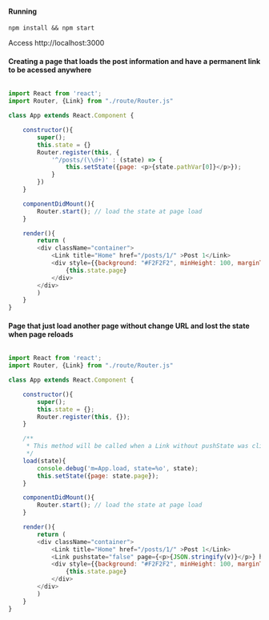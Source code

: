 #### Running

	npm install && npm start

Access http://localhost:3000


#### Creating a page that loads the post information and have a permanent link to be acessed anywhere

```javascript

import React from 'react';
import Router, {Link} from "./route/Router.js"

class App extends React.Component {

	constructor(){
		super();
		this.state = {}
		Router.register(this, {
			'^/posts/(\\d+)' : (state) => {
				this.setState({page: <p>{state.pathVar[0]}</p>});
			}
		})
	}

	componentDidMount(){
		Router.start(); // load the state at page load
	}

	render(){
		return (
		<div className="container">
			<Link title="Home" href="/posts/1/" >Post 1</Link>
			<div style={{background: "#F2F2F2", minHeight: 100, marginTop: 20}}>
				{this.state.page}
			</div>
		</div>
		)
	}
}
```

#### Page that just load another page without change URL and lost the state when page reloads

```javascript

import React from 'react';
import Router, {Link} from "./route/Router.js"

class App extends React.Component {

	constructor(){
		super();
		this.state = {};
		Router.register(this, {});
	}

	/**
	 * This method will be called when a Link without pushState was clicked, then you will receive in state.page a page to render
	 */ 
	load(state){
		console.debug('m=App.load, state=%o', state);
		this.setState({page: state.page});
	}

	componentDidMount(){
		Router.start(); // load the state at page load
	}

	render(){
		return (
		<div className="container">
			<Link title="Home" href="/posts/1/" >Post 1</Link>
			<Link pushstate="false" page={<p>{JSON.stringify(v)}</p>} href={"/users/" + v.name.toLowerCase()} >{v.name}</Link>
			<div style={{background: "#F2F2F2", minHeight: 100, marginTop: 20}}>
				{this.state.page}
			</div>
		</div>
		)
	}
}
```
